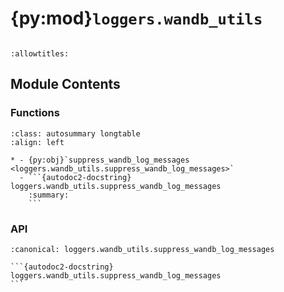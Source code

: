 # {py:mod}`loggers.wandb_utils`

```{py:module} loggers.wandb_utils
```

```{autodoc2-docstring} loggers.wandb_utils
:allowtitles:
```

## Module Contents

### Functions

````{list-table}
:class: autosummary longtable
:align: left

* - {py:obj}`suppress_wandb_log_messages <loggers.wandb_utils.suppress_wandb_log_messages>`
  - ```{autodoc2-docstring} loggers.wandb_utils.suppress_wandb_log_messages
    :summary:
    ```
````

### API

````{py:function} suppress_wandb_log_messages()
:canonical: loggers.wandb_utils.suppress_wandb_log_messages

```{autodoc2-docstring} loggers.wandb_utils.suppress_wandb_log_messages
```
````
